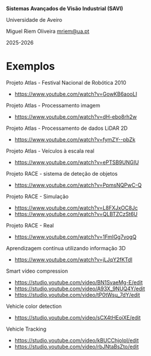 **Sistemas Avançados de Visão Industrial (SAVI)**

Universidade de Aveiro

Miguel Riem Oliveira <mriem@ua.pt>

2025-2026

# Exemplos

Projeto Atlas - Festival Nacional de Robótica 2010
- https://www.youtube.com/watch?v=GowKB6aooLI

Projeto Atlas - Processamento imagem
- https://www.youtube.com/watch?v=dH-ebo8rh2w

Projeto Atlas - Processamento de dados LiDAR 2D
- https://www.youtube.com/watch?v=fymZY--pbZk

Projeto Atlas - Veículos à escala real
- https://www.youtube.com/watch?v=ePTSB9UNGIU

Projeto RACE - sistema de deteção de objetos
- https://www.youtube.com/watch?v=PpmsNQPwC-Q

Projeto RACE - Simulação
- https://www.youtube.com/watch?v=L8FXJxOC8Jc
- https://www.youtube.com/watch?v=QLBTZCzSt6U

Projeto RACE - Real
- https://www.youtube.com/watch?v=1FmIGg7vogQ

Aprendizagem contínua utilizando informação 3D
- https://www.youtube.com/watch?v=jLJqY2fKTdI

Smart vídeo compression
- https://studio.youtube.com/video/BN1SvaeMg-E/edit
- https://studio.youtube.com/video/A93X_9NUQ4Y/edit
- https://studio.youtube.com/video/tP0tWsu_7dY/edit

Vehicle color detection
- https://studio.youtube.com/video/sCX4tHEoiXE/edit

Vehicle Tracking
- https://studio.youtube.com/video/kBUCChjolpI/edit
- https://studio.youtube.com/video/rbJNtaBsZto/edit
